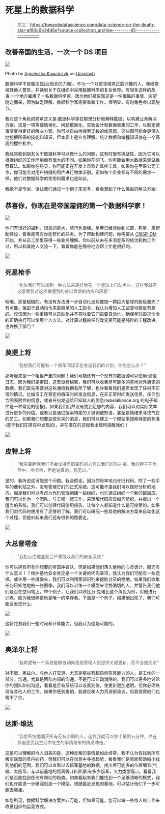 # 死星上的数据科学

> 原文：<https://towardsdatascience.com/data-science-on-the-death-star-af80c9b34d6e?source=collection_archive---------45----------------------->

## 改善帝国的生活，一次一个 DS 项目

![](img/c462139a44d5c511420f178463021924.png)

Photo by [Agnieszka Kowalczyk](https://unsplash.com/@koalamoose?utm_source=unsplash&utm_medium=referral&utm_content=creditCopyText) on [Unsplash](https://unsplash.com/s/photos/star-wars?utm_source=unsplash&utm_medium=referral&utm_content=creditCopyText)

数据科学不是魔法(就此而言的力量)。作为一个对该领域真正感兴趣的人，我经常被其他人警告，并读到关于在组织中采用数据科学的复杂世界。有很多这样的故事:一个地方雇用了一名数据科学家，因为他们被告知这是一件很酷的事情，失望随之而来，因为缺乏理解，数据科学家需要重新工作。很明显，有时角色会出现脱节。

我对这个角色的简单定义是:数据科学家在那里分析和解释数据，以构建业务解决方案。这是一项需要情境化、问题框架化、实验设计和数据收集的工作，以制定使事情变得更好的解决方案。你可以自由地搜索无数的维恩图，这些图可能会更深入地挖掘所需的技能和知识，但本质上是业务理解、统计数据和编程知识放在一个高高的搅拌机中。

我经常收到朋友关于数据科学可以做什么的问题，这有时很有挑战性，因为它可以根据组织的工作环境而有很大的不同。如果你在网飞，你可能会用大数据来测试推荐算法。如果你在易贝，你可能正在开发上市欺诈监控工具。如果你在苹果公司工作，你可能会对用户拍摄的照片进行物体识别。正如每个企业都有不同的需求一样，他们对数据科学的使用和需求也是如此。

我绝不是专家，但让我们通过一个例子来思考，看看想到了什么类型的解决方案:

## 恭喜你，你现在是帝国雇佣的第一个数据科学家！

![](img/9368b2f5a5cf8d5f415ee077651eb1ca.png)

他们有很好的福利，很高的薪水，旅行也很棒。皇帝已经派你到总部，死星，来帮助建设，看看是否有你能帮忙的任务。为了帮助构建问题，你需要从 [CRISP-DM](https://www.sv-europe.com/crisp-dm-methodology/#businessunderstanding) 开始，并从员工那里获得一些业务理解。你以前从未在多泪星系的统治机构工作过，所以和其他人交流一下，看看你能在哪些地方帮上忙是很好的。

![](img/a47e556e5bdbfd3180f6efa25804e478.png)

## 死星枪手

> “也许我们可以找到一种方法来更好地在一个星球上自动点火，这样我就不必承受我对这样做感到的难以置信的内疚和厌恶”

哇哦。那是粗糙的。有没有办法进一步自动化发射摧毁一颗巨大星球的超级激光？有可能，但由于启动指令来自简单的人工指令，我认为增加人工监督可能是有意的。仅仅因为一些事情可以自动化并不意味着它们需要自动化，确保星球毁灭命令的正确执行可以使用个人方法。对计算过程的任何改变更可能是纯粹的工程改进。也许换了部门？

![](img/eb29ff3640cf0e8484432feda6bd9d90.png)

## 莫提上将

> “我想我们可能有一个叛军间谍正在发送我们的计划。你能怎么办？”

那听起来是一个相当严重的问题！我们可能还有一个现有的数据源可以使用:通信日志。因为我们是帝国，这里没有秘密，我们可以收集尽可能多的基地对外通讯的数据。我们首先需要对这些通信数据有所了解，也许看看我们是否发现了任何不正常的情况，比如员工在预定的值班时间发送信息，在非正常时间发送信息，任何包含图表附件的信息，或者任何发送给已知敌人的信息(rebelalliance.org 的电子邮件是一种常见的密报)。如果我们仍然没有找到足够的内容，我们可以对实际文本进行更多的评估，或者只是通过搜索特定的关键词或短语，甚至是情绪来寻找气馁的员工。如果我们想要监控未来的消息，我们可以建立一个模型来搜索特定的标准(基于我们在研究中发现的)，并在潜在的违规者出现时提醒我们！

![](img/4d343b4ed070bc3872df03e92eaf1051.png)

## 皮特上将

> “我需要确保我们不会让持有旧密码的人穿过我们的防护罩。我的脖子在危险中，哈哈哈，但是说真的。我见过。”

是的，我听说这可能是个问题。我会假设，因为你轻率地允许旧代码，除了一些手写的便利贴之外，没有管理它们的正式系统。这可能不是我们可以做好分析的地方，但是我们可以考虑为代码管理创建一些组织，也许通过组织一个新的数据库。我们可以作为一个团队，与工程一起工作，来理解代码应该如何组织，并提出一个适当的系统。我们可以创建代码使用报告，让每个人都知道什么是可接受的。如果我们对代码的使用有了足够的了解，我们可以研究一些其他的解决方案来自动化这个过程，但是听起来我们还有很长的路要走。

![](img/95f17590b9d68099872524458e49d1f9.png)

## 大总督塔金

> "我担心绝地登船会严重危及我们的安全系统."

你可以拥有所有你想要的帝国冲锋队，但是如果他们落入绝地的心灵诡计，那还有什么意义！？维护基地安全肯定是一个关键的优先事项，我认为我们可能有一些选择。或许用一些摄像头，我们可以利用面部识别来提防讨厌的绝地。如果我们收集任何已知绝地的一些图像，我们可以训练一个模型来寻找确切的人，并警告我们他们是否在空间站上。举个例子，让我们以欧比万·克诺比这个角色为例，对他进行训练，因为我很确定他是唯一的幸存者。下面是一个例子，如果他出现了，我们可能会发现什么:

![](img/7ea3d77645e9e45841a7d2ca6a11eab7.png)

这将花费我们一些时间和计算能力，但我认为这是可能的。

![](img/6d1316ac0bd46aabfc4e8aae521fefa4.png)

## 奥泽尔上将

> “我希望有一个系统能够自动向高层管理人员提供关键更新，而不会被扼杀”

对不起，奥兹尔。与他人打交道，尤其是那些有超自然窒息能力的人，是工作的一部分。沟通，尤其是团队内部的沟通，不是可以自动消除的。我们可以更多地讨论你的团队如何沟通，看看是否有系统可以设置到位，使更新更加透明，但你必须处理与其他人的工作。如果你感到害怕，我建议和人力资源部谈谈，但我觉得他们也帮不了你。

![](img/8834081b708ed806b64ff8270fee8e8d.png)

## 达斯·维达

> “我想系统地消灭所有反抗帝国的人，这样我就可以停止杀戮五分钟，坐在那里感受我生活中发生的事情带来的情感冲击。”

这是可以理解的令人沮丧的是，这种反叛的事情是如此经常。我不认为有找到所有叛军联盟的灵丹妙药，但我们可以在信息中寻找趋势，看看我们是否能帮助缩小找到他们的范围。我们可以查看过去叛军基地的数据，找出尽可能多的位置细节(气候、太阳系、与以前基地的距离等。)和资源(有多少叛军，火力类型等。)，看看我们是否能找到任何有帮助的趋势。如果看起来我们能找到一个足够清晰的模式，我们也许能进一步研究创造一个模型，根据最近发现的基地，可以估计他们下一步可能去哪里。

如您所见，数据科学解决方案并非万能，但如果可能，您可以做一些惊人的工作来改善组织的运营方式。